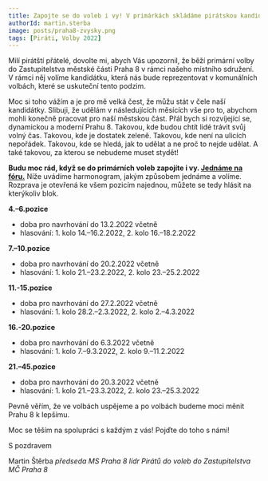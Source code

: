 ```yaml
---
title: Zapojte se do voleb i vy! V primárkách skládáme pirátskou kandidátku
authorId: martin.sterba
image: posts/praha8-zvysky.png
tags: [Piráti, Volby 2022]
---
```


Milí pirátští přátelé, 
dovolte mi, abych Vás upozornil, že běží primární volby do Zastupitelstva městské části Praha 8 v rámci našeho místního sdružení. V rámci něj volíme kandidátku, která nás bude reprezentovat v komunálních volbách, které se uskuteční tento podzim. 

Moc si toho vážím a je pro mě velká čest, že můžu stát v čele naší kandidátky. Slibuji, že udělám v následujících měsících vše pro to, abychom mohli konečně pracovat pro naší městskou část. Přál bych si rozvíjející se, dynamickou a moderní Prahu 8. Takovou, kde budou chtít lidé trávit svůj volný čas. Takovou, kde je dostatek zeleně. Takovou, kde není na ulicích nepořádek. Takovou, kde se hledá, jak to udělat a ne proč to nejde udělat. A také takovou, za kterou se nebudeme muset stydět!

**Budu moc rád, když se do primárních voleb zapojíte i vy. [Jednáme na fóru.](https://forum.pirati.cz/viewtopic.php?f=945&t=59651.)** Níže uvádíme harmonogram, jakým způsobem jednáme a volíme. Rozprava je otevřená ke všem pozicím najednou, můžete se tedy hlásit na kterýkoliv blok.

**4.–6.pozice**
- doba pro navrhování do 13.2.2022 včetně
- hlasování: 1. kolo 14.–16.2.2022, 2. kolo 16.–18.2.2022

**7.–10.pozice**
- doba pro navrhování do 20.2.2022 včetně
- hlasování: 1. kolo 21.–23.2.2022, 2. kolo 23.–25.2.2022

**11.-15.pozice**
- doba pro navrhování do 27.2.2022 včetně
- hlasování: 1. kolo 28.2.–2.3.2022, 2. kolo 2.–4.3.2022

**16.-20.pozice**
- doba pro navrhování do 6.3.2022 včetně
- hlasování: 1. kolo 7.–9.3.2022, 2. kolo 9.–11.2.2022

**21.–45.pozice**
- doba pro navrhování do 20.3.2022 včetně
- hlasování: 1. kolo 21.–23.3.2022, 2. kolo 23.–25.3.2022

Pevně věřím, že ve volbách uspějeme a po volbách budeme moci měnit Prahu 8 k lepšímu. 

Moc se těším na spolupráci s každým z vás! Pojďte do toho s námi! 

S pozdravem 

Martin Štěrba
*předseda MS Praha 8*
*lídr Pirátů do voleb do Zastupitelstva MČ Praha 8*
